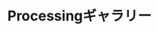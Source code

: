 <!DOCTYPE html>
<html>
<head>
    <meta charset="utf-8">
    <title>Processing</title>
</head>
<body>
    <h1>Processingギャラリー</h1>
    <canvas data-processing-sources="random_walk.pde"></canvas>
    <script src="./processing.min.js"></script>
</body>
</html>
